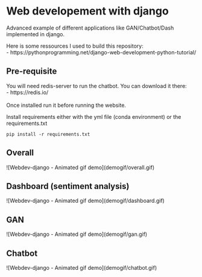 <h1>Web developement with django</h1>

<p>Advanced example of different applications like GAN/Chatbot/Dash implemented in django.</p>
<p>Here is some ressources I used to build this repository:<br>
- https://pythonprogramming.net/django-web-development-python-tutorial/ </p>

<h2>Pre-requisite</h2>

<p>You will need redis-server to run the chatbot. You can download it there: <br>
- https://redis.io/ <br><br>
Once installed run it before running the website.</p>

<p>Install requirements either with the yml file (conda environment) or the requirements.txt </p>

```
pip install -r requirements.txt
```


<h2>Overall</h2>
![Webdev-django - Animated gif demo](demogif/overall.gif)
<h2>Dashboard (sentiment analysis)</h2>
![Webdev-django - Animated gif demo](demogif/dashboard.gif)
<h2>GAN</h2>
![Webdev-django - Animated gif demo](demogif/gan.gif)
<h2>Chatbot</h2>
![Webdev-django - Animated gif demo](demogif/chatbot.gif)
